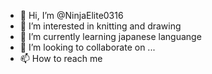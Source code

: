 - 👋 Hi, I’m @NinjaElite0316
- 👀 I’m interested in knitting and drawing
- 🌱 I’m currently learning japanese languange
- 💞️ I’m looking to collaborate on ...
- 📫 How to reach me 

<!---
NinjaElite0316/NinjaElite0316 is a ✨ special ✨ repository because its `README.md` (this file) appears on your GitHub profile.
You can click the Preview link to take a look at your changes.
--->
